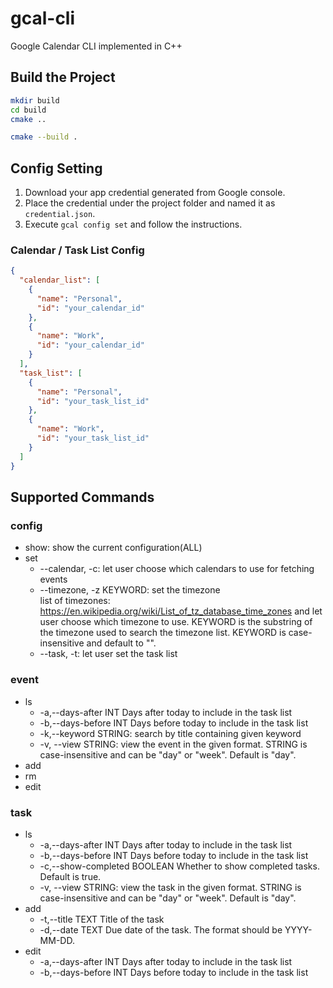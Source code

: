 # gcal-cli

Google Calendar CLI implemented in C++

## Build the Project

```sh
mkdir build
cd build
cmake ..

cmake --build .
```

## Config Setting

1. Download your app credential generated from Google console.
2. Place the credential under the project folder and named it as `credential.json`.
3. Execute `gcal config set` and follow the instructions.

### Calendar / Task List Config

```json
{
  "calendar_list": [
    {
      "name": "Personal",
      "id": "your_calendar_id"
    },
    {
      "name": "Work",
      "id": "your_calendar_id"
    }
  ],
  "task_list": [
    {
      "name": "Personal",
      "id": "your_task_list_id"
    },
    {
      "name": "Work",
      "id": "your_task_list_id"
    }
  ]
}
```

## Supported Commands

### config

- show: show the current configuration(ALL)
- set
  - --calendar, -c: let user choose which calendars to use for fetching events
  - --timezone, -z KEYWORD: set the timezone  
    list of timezones: https://en.wikipedia.org/wiki/List_of_tz_database_time_zones and let user choose which timezone to use. KEYWORD is the substring of the timezone used to search the timezone list. KEYWORD is case-insensitive and default to "".
  - --task, -t: let user set the task list

### event

- ls
  - -a,--days-after INT Days after today to include in the task list
  - -b,--days-before INT Days before today to include in the task list
  - -k,--keyword STRING: search by title containing given keyword
  - -v, --view STRING: view the event in the given format. STRING is case-insensitive and can be "day" or "week". Default is "day".
- add
- rm
- edit

### task

- ls
  - -a,--days-after INT Days after today to include in the task list
  - -b,--days-before INT Days before today to include in the task list
  - -c,--show-completed BOOLEAN Whether to show completed tasks. Default is true.
  - -v, --view STRING: view the task in the given format. STRING is case-insensitive and can be "day" or "week". Default is "day".
- add
  - -t,--title TEXT Title of the task
  - -d,--date TEXT Due date of the task. The format should be YYYY-MM-DD.
- edit
  - -a,--days-after INT Days after today to include in the task list
  - -b,--days-before INT Days before today to include in the task list
